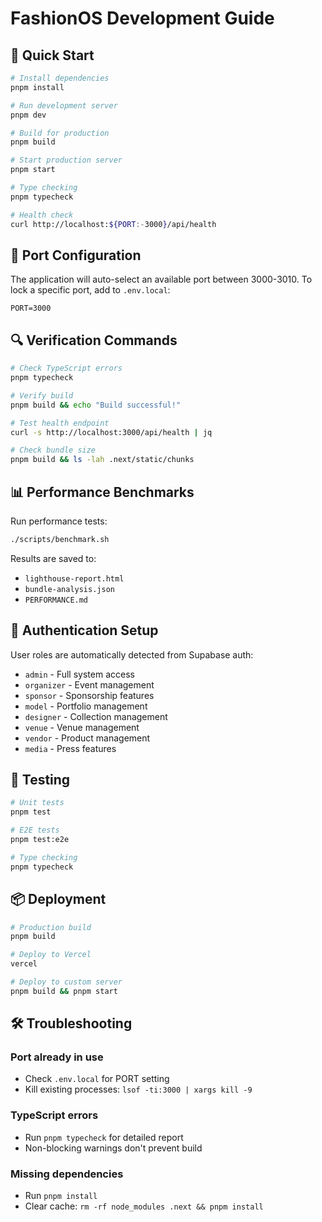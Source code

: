 # FashionOS Development Guide

## 🚀 Quick Start

```bash
# Install dependencies
pnpm install

# Run development server
pnpm dev

# Build for production
pnpm build

# Start production server
pnpm start

# Type checking
pnpm typecheck

# Health check
curl http://localhost:${PORT:-3000}/api/health
```

## 📍 Port Configuration

The application will auto-select an available port between 3000-3010.
To lock a specific port, add to `.env.local`:

```env
PORT=3000
```

## 🔍 Verification Commands

```bash
# Check TypeScript errors
pnpm typecheck

# Verify build
pnpm build && echo "Build successful!"

# Test health endpoint
curl -s http://localhost:3000/api/health | jq

# Check bundle size
pnpm build && ls -lah .next/static/chunks
```

## 📊 Performance Benchmarks

Run performance tests:
```bash
./scripts/benchmark.sh
```

Results are saved to:
- `lighthouse-report.html`
- `bundle-analysis.json`
- `PERFORMANCE.md`

## 🔐 Authentication Setup

User roles are automatically detected from Supabase auth:
- `admin` - Full system access
- `organizer` - Event management
- `sponsor` - Sponsorship features
- `model` - Portfolio management
- `designer` - Collection management
- `venue` - Venue management
- `vendor` - Product management
- `media` - Press features

## 🧪 Testing

```bash
# Unit tests
pnpm test

# E2E tests
pnpm test:e2e

# Type checking
pnpm typecheck
```

## 📦 Deployment

```bash
# Production build
pnpm build

# Deploy to Vercel
vercel

# Deploy to custom server
pnpm build && pnpm start
```

## 🛠️ Troubleshooting

### Port already in use
- Check `.env.local` for PORT setting
- Kill existing processes: `lsof -ti:3000 | xargs kill -9`

### TypeScript errors
- Run `pnpm typecheck` for detailed report
- Non-blocking warnings don't prevent build

### Missing dependencies
- Run `pnpm install`
- Clear cache: `rm -rf node_modules .next && pnpm install`